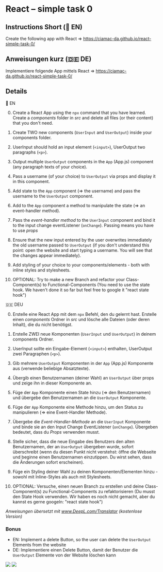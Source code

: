 # React – simple task 0
## Instructions Short (🏴󠁧󠁢󠁥󠁮󠁧󠁿 EN)

Create the following app with React => https://ciamac-da.github.io/react-simple-task-0/

## Anweisungen kurz (🇩🇪 DE)
Implementiere folgende App mittels React => https://ciamac-da.github.io/react-simple-task-0/

## Details

🏴󠁧󠁢󠁥󠁮󠁧󠁿 EN

0. Create a React App using the `npx` command that you have learned.  Create a *components* folder in *src* and delete all files (or their content) that you don't need.

1. Create TWO new components (`UserInput` and `UserOutput`) inside your components folder.

2. UserInput should hold an input element (`<input>`), UserOutput two paragraphs (`<p>`). 

3. Output multiple `UserOutput` components in the `App` (App.js) component (any paragraph texts of your  choice).

4. Pass a username (of your choice) to `UserOutput` via props and display it in this component.

5. Add state to the `App` component (=> the username) and pass the username to the `UserOutput` component.

6. Add to the `App` component a method to manipulate the state (=> an event-handler method).

7. Pass the *event-handler method* to the `UserInput` component and bind it to the input change eventListener (`onChange`). Passing means you have to use *props*

8. Ensure that the new input entered by the user overwrites immediately the old username passed to `UserOutput` (if you don't understand this point: open the website and start typing a username. You will see that the changes appear immediately).

9. Add styling of your choice to your components/elements - both with inline styles and stylesheets.

10. OPTIONAL: Try to make a new Branch and refactor your Class-Component(s) to Functional-Components (You need to use the state hook. We haven't done it so far but feel free to google it "react state hook")

🇩🇪 DEU 

0. Erstelle eine React App mit dem `npx` Befehl, den du gelernt hast.  Erstelle einen *components* Ordner in *src* und lösche alle Dateien (oder deren Inhalt), die du nicht benötigst.

1. Erstelle ZWEI neue Komponenten (`UserInput` und `UserOutput`) in deinem components Ordner.

2. UserInput sollte ein Eingabe-Element (`<input>`) enthalten, UserOutput zwei Paragraphen (`<p>`). 

3. Gib mehrere `UserOutput` Komponenten in der `App` (App.js) Komponente aus (verwende beliebige Absatztexte).

4. Übergib einen Benutzernamen (deiner Wahl) an `UserOutput` über props und zeige ihn in dieser Komponente an.


5. Füge der `App` Komponente einen State hinzu (=> den Benutzernamen) und übergebe den Benutzernamen an die `UserOutput` Komponente.

6. Füge der `App` Komponente eine Methode hinzu, um den Status zu manipulieren (=> eine Event-Handler Methode).

7. Übergebe die *Event-Handler-Methode* an die `UserInput` Komponente und binde sie an den Input Change EventListener (`onChange`). Übergeben bedeutet, dass du *Props* verwenden musst.

8. Stelle sicher, dass die neue Eingabe des Benutzers den alten Benutzernamen, der an `UserOutput` übergeben wurde, sofort überschreibt (wenn du diesen Punkt nicht verstehst: öffne die Webseite und beginne einen Benutzernamen einzutippen. Du wirst sehen, dass die Änderungen sofort erscheinen).

9. Füge ein Styling deiner Wahl zu deinen Komponenten/Elementen hinzu - sowohl mit Inline-Styles als auch mit Stylesheets.


10. OPTIONAL: Versuche, einen neuen Branch zu erstellen und deine Class-Component(s) zu Functional-Components zu refaktorisieren (Du musst den State Hook verwenden. Wir haben es noch nicht gemacht, aber du kannst es gerne googeln: "react state hook")

*Anweisungen übersetzt mit www.DeepL.com/Translator (kostenlose Version)*

### Bonus
- EN: Implement a delete Button, so the user can delete the `UserOutput` Elements from the website
- DE: Implementiere einen Delete Button, damit der Benutzer die `UserOutput` Elemente von der Website löschen kann

![](readmeImage/1.jpg)
![](readmeImage/2.jpg)
